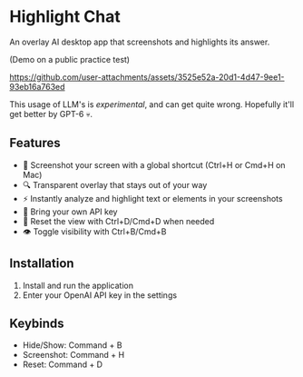 # Highlight Chat
An overlay AI desktop app that screenshots and highlights its answer.

(Demo on a public practice test)

https://github.com/user-attachments/assets/3525e52a-20d1-4d47-9ee1-93eb16a763ed


This usage of LLM's is *experimental*, and can get quite wrong. Hopefully it'll get better by GPT-6 💀.

## Features
- 📸 Screenshot your screen with a global shortcut (Ctrl+H or Cmd+H on Mac)
- 🔍 Transparent overlay that stays out of your way
- ⚡ Instantly analyze and highlight text or elements in your screenshots
- 🔑 Bring your own API key
- 🔄 Reset the view with Ctrl+D/Cmd+D when needed
- 👁️ Toggle visibility with Ctrl+B/Cmd+B

## Installation
1. Install and run the application
2. Enter your OpenAI API key in the settings

## Keybinds
- Hide/Show: Command + B
- Screenshot: Command + H
- Reset: Command + D